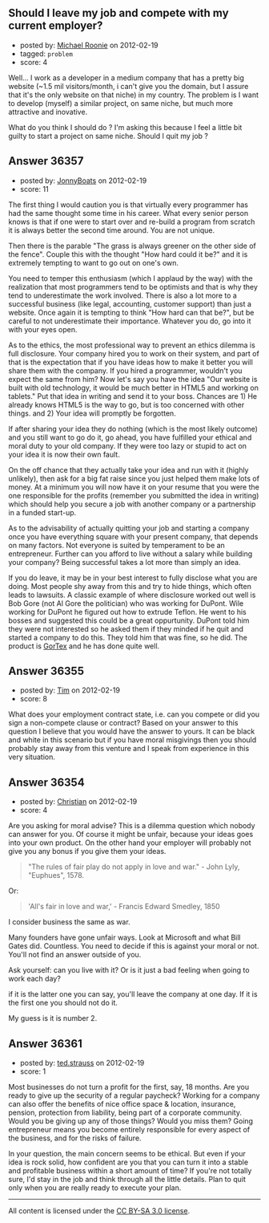 ## Should I leave my job and compete with my current employer?

- posted by: [Michael Roonie](https://stackexchange.com/users/-1/16509-michael-roonie) on 2012-02-19
- tagged: `problem`
- score: 4

Well... I work as a developer in a medium company that has a pretty big website (~1.5 mil visitors/month, i can't give you the domain, but I assure that it's the only website on that niche) in my country. The problem is I want to develop (myself) a similar project, on same niche, but much more attractive and inovative.

What do you think I should do ? I'm asking this because I feel a little bit guilty to start a project on same niche. Should I quit my job ?


## Answer 36357

- posted by: [JonnyBoats](https://stackexchange.com/users/-1/3100-jonnyboats) on 2012-02-19
- score: 11

<p>The first thing I would caution you is that virtually every programmer has had the same thought some time in his career. What every senior person knows is that if one were to start over and re-build a program from scratch it is always better the second time around. You are not unique.</p>

<p>Then there is the parable "The grass is always greener on the other side of the fence". Couple this with the thought "How hard could it be?" and it is extremely tempting to want to go out on one's own.</p>

<p>You need to temper this enthusiasm (which I applaud by the way) with the realization that most programmers tend to be optimists and that is why they tend to underestimate the work involved. There is also a lot more to a successful business (like legal, accounting, customer support) than just a website. Once again it is tempting to think "How hard can that be?", but be careful to not underestimate their importance. Whatever you do, go into it with your eyes open.</p>

<p>As to the ethics, the most professional way to prevent an ethics dilemma is full disclosure. Your company hired you to work on their system, and part of that is the expectation that if you have ideas how to make it better you will share them with the company. If you hired a programmer, wouldn't you expect the same from him? Now let's say you have the idea "Our website is built with old technology, it would be much better in HTML5 and working on tablets." Put that idea in writing and send it to your boss. Chances are 1) He already knows HTML5 is the way to go, but is too concerned with other things. and 2) Your idea will promptly be forgotten.</p>

<p>If after sharing your idea they do nothing (which is the most likely outcome) and you still want to go do it, go ahead, you have fulfilled your ethical and moral duty to your old company. If they were too lazy or stupid to act on your idea it is now their own fault.</p>

<p>On the off chance that they actually take your idea and run with it (highly unlikely), then ask for a big fat raise since you just helped them make lots of money. At a minimum you will now have it on your resume that you were the one responsible for the profits (remember you submitted the idea in writing) which should help you secure a job with another company or a partnership in a funded start-up.</p>

<p>As to the advisability of actually quitting your job and starting a company once you have everything square with your present company, that depends on many factors. Not everyone is suited by temperament to be an entrepreneur. Further can you afford to live without a salary while building your company? Being successful takes a lot more than simply an idea.</p>

<p>If you do leave, it may be in your best interest to fully disclose what you are doing. Most people shy away from this and try to hide things, which often leads to lawsuits. A classic example of where disclosure worked out well is Bob Gore (not Al Gore the politician) who was working for DuPont. Wile working for DuPont he figured out how to extrude Teflon. He went to his bosses and suggested this could be a great oppurtunity. DuPont told him they were not interested so he asked them if they minded if he quit and started a company to do this. They told him that was fine, so he did. The product is <a href="http://www.gore-tex.com">GorTex</a> and he has done quite well.</p>



## Answer 36355

- posted by: [Tim](https://stackexchange.com/users/-1/14914-tim) on 2012-02-19
- score: 8

What does your employment contract state, i.e. can you compete or did you sign a non-compete clause or contract? Based on your answer to this question I believe that you would have the answer to yours. It can be black and white in this scenario but if you have moral misgivings then you should probably stay away from this venture and I speak from experience in this very situation. 


## Answer 36354

- posted by: [Christian](https://stackexchange.com/users/-1/9952-christian) on 2012-02-19
- score: 4

Are you asking for moral advise? This is a dilemma question which nobody can answer for you. Of course it might be unfair, because your ideas goes into your own product. On the other hand your employer will probably not give you any bonus if you give them your ideas.


> "The rules of fair play do not apply in love and war." - John Lyly,
> "Euphues", 1578.

Or:

> 'All's fair in love and war,' - Francis Edward Smedley, 1850

I consider business the same as war.

Many founders have gone unfair ways. Look at Microsoft and what Bill Gates did. Countless. You need to decide if this is against your moral or not. You'll not find an answer outside of you. 

Ask yourself: can you live with it? Or is it just a bad feeling when going to work each day? 

if it is the latter one you can say, you'll leave the company at one day. If it is the first one you should not do it.

My guess is it is number 2.


## Answer 36361

- posted by: [ted.strauss](https://stackexchange.com/users/-1/16513-ted-strauss) on 2012-02-19
- score: 1

Most businesses do not turn a profit for the first, say, 18 months. Are you ready to give up the security of a regular paycheck? Working for a company can also offer the benefits of nice office space & location, insurance, pension, protection from liability, being part of a corporate community. Would you be giving up any of those things? Would you miss them? Going entrepreneur means you become entirely responsible for every aspect of the business, and for the risks of failure.

In your question, the main concern seems to be ethical. But even if your idea is rock solid, how confident are you that you can turn it into a stable and profitable business within a short amount of time? If you're not totally sure, I'd stay in the job and think through all the little details. Plan to quit only when you are really ready to execute your plan.



---

All content is licensed under the [CC BY-SA 3.0 license](https://creativecommons.org/licenses/by-sa/3.0/).
